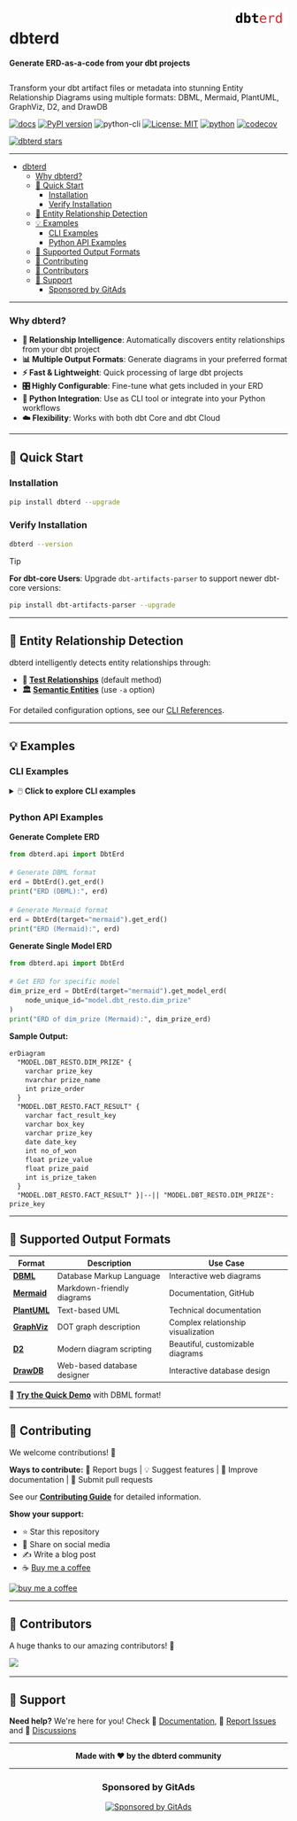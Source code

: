 <div style="display: flex; justify-content: space-between; align-items: flex-start;">
<div>

# dbterd

**Generate ERD-as-a-code from your dbt projects**

</div>
<img src="assets/logo.svg" alt="dbterd logo" width="100" height="40" style="flex-shrink: 0;">
</div>

Transform your dbt artifact files or metadata into stunning Entity Relationship Diagrams using multiple formats: DBML, Mermaid, PlantUML, GraphViz, D2, and DrawDB

[![docs](https://img.shields.io/badge/docs-visit%20site-blue?style=flat&logo=gitbook&logoColor=white)](https://dbterd.datnguyen.de/)
[![PyPI version](https://badge.fury.io/py/dbterd.svg)](https://pypi.org/project/dbterd/)
![python-cli](https://img.shields.io/badge/CLI-Python-FFCE3E?labelColor=14354C&logo=python&logoColor=white)
[![License: MIT](https://img.shields.io/badge/License-MIT-yellow.svg)](https://opensource.org/licenses/MIT)
[![python](https://img.shields.io/badge/Python-3.9|3.10|3.11|3.12-3776AB.svg?style=flat&logo=python&logoColor=white)](https://www.python.org)
[![codecov](https://img.shields.io/codecov/c/github/datnguye/dbterd?style=flat&logo=codecov&logoColor=white&label=coverage)](https://codecov.io/gh/datnguye/dbterd)

[![dbterd stars](https://img.shields.io/github/stars/datnguye/dbterd.svg?logo=github&style=for-the-badge&label=Star%20this%20repo)](https://github.com/datnguye/dbterd)

</div>

---

- [dbterd](#dbterd)
    - [Why dbterd?](#why-dbterd)
  - [🚀 Quick Start](#-quick-start)
    - [Installation](#installation)
    - [Verify Installation](#verify-installation)
  - [🎯 Entity Relationship Detection](#-entity-relationship-detection)
  - [💡 Examples](#-examples)
    - [CLI Examples](#cli-examples)
    - [Python API Examples](#python-api-examples)
  - [🎨 Supported Output Formats](#-supported-output-formats)
  - [🤝 Contributing](#-contributing)
  - [👥 Contributors](#-contributors)
  - [📧 Support](#-support)
    - [Sponsored by GitAds](#sponsored-by-gitads)

---

### Why dbterd?

- **🔗 Relationship Intelligence**: Automatically discovers entity relationships from your dbt project
- **📊 Multiple Output Formats**: Generate diagrams in your preferred format
- **⚡ Fast & Lightweight**: Quick processing of large dbt projects
- **🎛️ Highly Configurable**: Fine-tune what gets included in your ERD
- **🐍 Python Integration**: Use as CLI tool or integrate into your Python workflows
- **☁️ Flexibility**: Works with both dbt Core and dbt Cloud

---

## 🚀 Quick Start

### Installation

```bash
pip install dbterd --upgrade
```

### Verify Installation

```bash
dbterd --version
```

> [!TIP]
> **For dbt-core Users**: Upgrade `dbt-artifacts-parser` to support newer dbt-core versions:
> ```bash
> pip install dbt-artifacts-parser --upgrade
> ```

---

## 🎯 Entity Relationship Detection

dbterd intelligently detects entity relationships through:

- **🧪 [Test Relationships](https://docs.getdbt.com/reference/resource-properties/data-tests#relationships)** (default method)
- **🏛️ [Semantic Entities](https://docs.getdbt.com/docs/build/entities)** (use `-a` option)

For detailed configuration options, see our [CLI References](https://dbterd.datnguyen.de/latest/nav/guide/cli-references.html#dbterd-run-algo-a).

---

## 💡 Examples

### CLI Examples

<details>
<summary>🖱️ <strong>Click to explore CLI examples</strong></summary>

```bash
# 📊 Select all models in dbt_resto
dbterd run -ad samples/dbtresto

# 🎯 Select multiple dbt resources (models + sources)
dbterd run -ad samples/dbtresto -rt model -rt source

# 🔍 Select models excluding staging
dbterd run -ad samples/dbtresto -s model.dbt_resto -ns model.dbt_resto.staging

# 📋 Select by schema name
dbterd run -ad samples/dbtresto -s schema:mart -ns model.dbt_resto.staging

# 🏷️ Select by full schema name
dbterd run -ad samples/dbtresto -s schema:dbt.mart -ns model.dbt_resto.staging

# 🌟 Other sample projects
dbterd run -ad samples/fivetranlog -rt model -rt source
dbterd run -ad samples/facebookad -rt model -rt source
dbterd run -ad samples/shopify -s wildcard:*shopify.shopify__*

# 🔗 Custom relationship detection
dbterd run -ad samples/dbt-constraints -a "test_relationship:(name:foreign_key|c_from:fk_column_name|c_to:pk_column_name)"

# 💻 Your local project
dbterd run -ad samples/local -rt model -rt source
```

</details>

### Python API Examples

**Generate Complete ERD**

```python
from dbterd.api import DbtErd

# Generate DBML format
erd = DbtErd().get_erd()
print("ERD (DBML):", erd)

# Generate Mermaid format
erd = DbtErd(target="mermaid").get_erd()
print("ERD (Mermaid):", erd)
```

**Generate Single Model ERD**

```python
from dbterd.api import DbtErd

# Get ERD for specific model
dim_prize_erd = DbtErd(target="mermaid").get_model_erd(
    node_unique_id="model.dbt_resto.dim_prize"
)
print("ERD of dim_prize (Mermaid):", dim_prize_erd)
```

**Sample Output:**

```mermaid
erDiagram
  "MODEL.DBT_RESTO.DIM_PRIZE" {
    varchar prize_key
    nvarchar prize_name
    int prize_order
  }
  "MODEL.DBT_RESTO.FACT_RESULT" {
    varchar fact_result_key
    varchar box_key
    varchar prize_key
    date date_key
    int no_of_won
    float prize_value
    float prize_paid
    int is_prize_taken
  }
  "MODEL.DBT_RESTO.FACT_RESULT" }|--|| "MODEL.DBT_RESTO.DIM_PRIZE": prize_key
```

---

## 🎨 Supported Output Formats

| Format | Description | Use Case |
|--------|-------------|----------|
| **[DBML](https://dbdiagram.io/d)** | Database Markup Language | Interactive web diagrams |
| **[Mermaid](https://mermaid-js.github.io/mermaid-live-editor/)** | Markdown-friendly diagrams | Documentation, GitHub |
| **[PlantUML](https://plantuml.com/ie-diagram)** | Text-based UML | Technical documentation |
| **[GraphViz](https://graphviz.org/)** | DOT graph description | Complex relationship visualization |
| **[D2](https://d2lang.com/)** | Modern diagram scripting | Beautiful, customizable diagrams |
| **[DrawDB](https://drawdb.vercel.app/)** | Web-based database designer | Interactive database design |

🎯 **[Try the Quick Demo](https://dbterd.datnguyen.de/latest/nav/guide/targets/generate-dbml.html)** with DBML format!

---

## 🤝 Contributing

We welcome contributions! 🎉

**Ways to contribute:** 🐛 Report bugs | 💡 Suggest features  | 📝 Improve documentation | 🔧 Submit pull requests

See our **[Contributing Guide](https://dbterd.datnguyen.de/latest/nav/development/contributing-guide.html)** for detailed information.

**Show your support:**
- ⭐ Star this repository
- 📢 Share on social media
- ✍️ Write a blog post
- ☕ [Buy me a coffee](https://www.buymeacoffee.com/datnguye)

[![buy me a coffee](https://img.shields.io/badge/buy%20me%20a%20coffee-donate-yellow.svg?logo=buy-me-a-coffee&logoColor=white&labelColor=ff813f&style=for-the-badge)](https://www.buymeacoffee.com/datnguye)

---

## 👥 Contributors

A huge thanks to our amazing contributors! 🙏

<a href="https://github.com/datnguye/dbterd/graphs/contributors">
  <img src="https://contrib.rocks/image?repo=datnguye/dbterd" />
</a>

---

## 📧 Support

**Need help?** We're here for you! Check 📖 [Documentation](https://dbterd.datnguyen.de/), 🐛 [Report Issues](https://github.com/datnguye/dbterd/issues) and 💬 [Discussions](https://github.com/datnguye/dbterd/discussions)

---

<div align="center">

**Made with ❤️ by the dbterd community**

---

### Sponsored by GitAds
[![Sponsored by GitAds](https://gitads.dev/v1/ad-serve?source=datnguye/dbterd@github)](https://gitads.dev/v1/ad-track?source=datnguye/dbterd@github)

<!-- GitAds-Verify: KHY1BVKH7W6UIGSKX7AOWMA6LBQH9FVS -->

</div>
